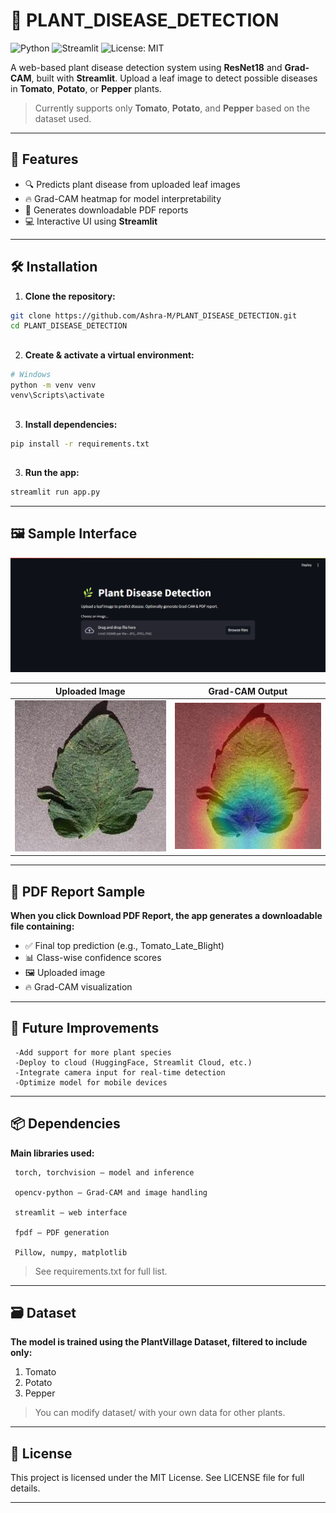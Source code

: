 # 🌿 PLANT_DISEASE_DETECTION

![Python](https://img.shields.io/badge/Python-3.10-blue)
![Streamlit](https://img.shields.io/badge/Streamlit-Enabled-brightgreen)
![License: MIT](https://img.shields.io/badge/License-MIT-yellow.svg)

A web-based plant disease detection system using **ResNet18** and **Grad-CAM**, built with **Streamlit**. Upload a leaf image to detect possible diseases in **Tomato**, **Potato**, or **Pepper** plants.

> Currently supports only **Tomato**, **Potato**, and **Pepper** based on the dataset used.

---


## 🚀 Features

- 🔍 Predicts plant disease from uploaded leaf images  
- 🔥 Grad-CAM heatmap for model interpretability  
- 🧾 Generates downloadable PDF reports  
- 💻 Interactive UI using **Streamlit**

---

## 🛠️ Installation

1. **Clone the repository:**

```bash
git clone https://github.com/Ashra-M/PLANT_DISEASE_DETECTION.git
cd PLANT_DISEASE_DETECTION
```

## 
2. **Create & activate a virtual environment:**

```bash
# Windows
python -m venv venv
venv\Scripts\activate
```

## 
3. **Install dependencies:**
```bash
pip install -r requirements.txt
```

## 
3. **Run the app:**
```bash
streamlit run app.py 
```
---

 ## 🖼️ Sample Interface

 ![Streamlit Page](assets/PlantDetectionPage.png) 


| Uploaded Image                          | Grad-CAM Output                        |
|-----------------------------------------|----------------------------------------|
| ![Input Image](assets/input_sample.png) | ![Grad-CAM](assets/gradcam_sample.png) |


---

## 📄 PDF Report Sample
**When you click Download PDF Report, the app generates a downloadable file containing:**

- ✅ Final top prediction (e.g., Tomato_Late_Blight)
- 📊 Class-wise confidence scores
- 🖼️ Uploaded image
- 🔥 Grad-CAM visualization

---

## 🧪 Future Improvements
   
     -Add support for more plant species
     -Deploy to cloud (HuggingFace, Streamlit Cloud, etc.)
     -Integrate camera input for real-time detection
     -Optimize model for mobile devices

---

## 📦 Dependencies

**Main libraries used:**

     torch, torchvision – model and inference
     
     opencv-python – Grad-CAM and image handling
     
     streamlit – web interface
     
     fpdf – PDF generation
     
     Pillow, numpy, matplotlib
> See requirements.txt for full list.

---

## 🗃️ Dataset
**The model is trained using the PlantVillage Dataset, filtered to include only:**

  1. Tomato
  2. Potato
  3. Pepper
>You can modify dataset/ with your own data for other plants.

---

## 📜 License
This project is licensed under the MIT License. See LICENSE file for full details.

---
